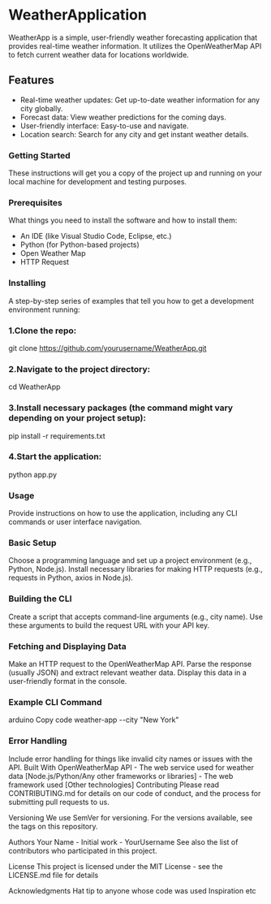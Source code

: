 # WeatherApplication

WeatherApp is a simple, user-friendly weather forecasting application that provides real-time weather information. It utilizes the OpenWeatherMap API to fetch current weather data for locations worldwide.

## Features

* Real-time weather updates: Get up-to-date weather information for any city globally.
* Forecast data: View weather predictions for the coming days.
* User-friendly interface: Easy-to-use and navigate.
* Location search: Search for any city and get instant weather details.

  
### Getting Started
These instructions will get you a copy of the project up and running on your local machine for development and testing purposes.

### Prerequisites
What things you need to install the software and how to install them:

* An IDE (like Visual Studio Code, Eclipse, etc.)
* Python (for Python-based projects)
* Open Weather Map
* HTTP Request
  
### Installing
A step-by-step series of examples that tell you how to get a development environment running:

### 1.Clone the repo:
git clone https://github.com/yourusername/WeatherApp.git

### 2.Navigate to the project directory:
cd WeatherApp
### 3.Install necessary packages (the command might vary depending on your project setup):
pip install -r requirements.txt
### 4.Start the application:
python app.py

### Usage
Provide instructions on how to use the application, including any CLI commands or user interface navigation.

### Basic Setup

Choose a programming language and set up a project environment (e.g., Python, Node.js).
Install necessary libraries for making HTTP requests (e.g., requests in Python, axios in Node.js).
### Building the CLI

Create a script that accepts command-line arguments (e.g., city name).
Use these arguments to build the request URL with your API key.
### Fetching and Displaying Data

Make an HTTP request to the OpenWeatherMap API.
Parse the response (usually JSON) and extract relevant weather data.
Display this data in a user-friendly format in the console.
### Example CLI Command

arduino
Copy code
weather-app --city "New York"
### Error Handling

Include error handling for things like invalid city names or issues with the API.
Built With
OpenWeatherMap API - The web service used for weather data
[Node.js/Python/Any other frameworks or libraries] - The web framework used
[Other technologies]
Contributing
Please read CONTRIBUTING.md for details on our code of conduct, and the process for submitting pull requests to us.

Versioning
We use SemVer for versioning. For the versions available, see the tags on this repository.

Authors
Your Name - Initial work - YourUsername
See also the list of contributors who participated in this project.

License
This project is licensed under the MIT License - see the LICENSE.md file for details

Acknowledgments
Hat tip to anyone whose code was used
Inspiration
etc
